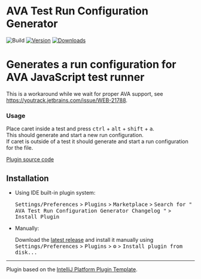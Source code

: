 # AVA Test Run Configuration Generator

![Build](https://github.com/eirikb/AvaJavaScriptTestRunnerRunConfigurationGenerator/workflows/Build/badge.svg)
[![Version](https://img.shields.io/jetbrains/plugin/v/13835.svg)](https://plugins.jetbrains.com/plugin/13835)
[![Downloads](https://img.shields.io/jetbrains/plugin/d/13835.svg)](https://plugins.jetbrains.com/plugin/13835)


<!-- Plugin description -->
<h1>Generates a run configuration for AVA JavaScript test runner</h1>
<p>
  This is a workaround while we wait for proper AVA support, see
  <a href="https://youtrack.jetbrains.com/issue/WEB-21788">https://youtrack.jetbrains.com/issue/WEB-21788</a>.<br/>
</p>
<h3>Usage</h3>
<p>
  Place caret inside a test and press <kbd>ctrl</kbd> + <kbd>alt</kbd> + <kbd>shift</kbd> + <kbd>a</kbd>. <br/>
  This should generate and start a new run configuration. <br/>
  If caret is outside of a test it should generate and start a run configuration for the file. <br/>
</p>
<a href="https://github.com/eirikb/AvaJavaScriptTestRunnerRunConfigurationGenerator">Plugin source code</a>
<!-- Plugin description end -->

## Installation

- Using IDE built-in plugin system:

  <kbd>Settings/Preferences</kbd> > <kbd>Plugins</kbd> > <kbd>Marketplace</kbd> > <kbd>Search for "
  AVA Test Run Configuration Generator Changelog
  "</kbd> >
  <kbd>Install Plugin</kbd>

- Manually:

  Download
  the [latest release](https://github.com/eirikb/AvaJavaScriptTestRunnerRunConfigurationGenerator/releases/latest) and
  install it manually using
  <kbd>Settings/Preferences</kbd> > <kbd>Plugins</kbd> > <kbd>⚙️</kbd> > <kbd>Install plugin from disk...</kbd>

---
Plugin based on the [IntelliJ Platform Plugin Template][template].

[template]: https://github.com/JetBrains/intellij-platform-plugin-template
